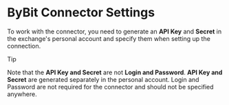 # ByBit Connector Settings

To work with the connector, you need to generate an **API Key** and **Secret** in the exchange's personal account and specify them when setting up the connection.

> [!TIP]
> Note that the **API Key and Secret** are not **Login and Password**. **API Key and Secret** are generated separately in the personal account. Login and Password are not required for the connector and should not be specified anywhere.